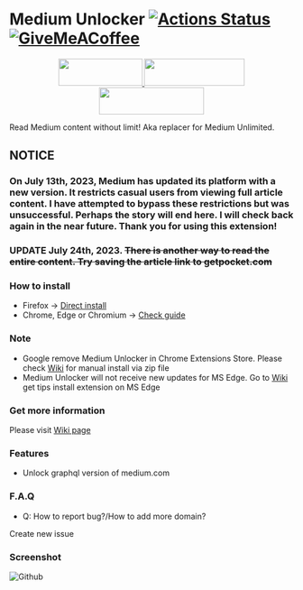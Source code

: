 # Medium Unlocker [![Actions Status](https://github.com/und3fined/medium-unlocker/workflows/build/badge.svg)](https://github.com/und3fined/medium-unlocker/actions)  [![GiveMeACoffee](https://img.shields.io/badge/Give%20Me%20a%20Coffee!-Paypal-blue)](https://paypal.me/und3fined)

<p align="center">
  <a href="https://storage.und3fy.dev/medium_unlocker-0.1.46.xpi" target="_blank">
    <img width="149" height="48" src="https://github.com/und3fined/medium-unlocker/blob/main/badges/Firefox.png?raw=true">
  </a>
  <a href="https://github.com/und3fined/medium-unlocker/wiki/Install-extension-for-Chromium-(base)-browser" target="_blank">
    <img width="178" height="48" src="https://github.com/und3fined/medium-unlocker/blob/main/badges/Chrome.png?raw=true">
  </a>
  <a href="https://github.com/und3fined/medium-unlocker/wiki/Install-extension-for-Chromium-(base)-browser#install-extension-for-ms-edge" target="_blank">
    <img width="186" height="48" src="https://github.com/und3fined/medium-unlocker/blob/main/badges/Edge.png?raw=true">
  </a>
</p>

Read Medium content without limit! Aka replacer for Medium Unlimited.

## NOTICE

### On July 13th, 2023, Medium has updated its platform with a new version. It restricts casual users from viewing full article content. I have attempted to bypass these restrictions but was unsuccessful. Perhaps the story will end here. I will check back again in the near future. Thank you for using this extension!

### UPDATE July 24th, 2023. ~~There is another way to read the entire content. Try saving the article link to getpocket.com~~

### How to install

- Firefox -> [Direct install](https://storage.und3fy.dev/medium_unlocker-0.1.48.xpi)
- Chrome, Edge or Chromium -> [Check guide](https://github.com/und3fined/medium-unlocker/wiki/Install-extension-for-Chromium-(base)-browser)

### Note

- Google remove Medium Unlocker in Chrome Extensions Store. Please check [Wiki](https://github.com/und3fined/medium-unlocker/wiki) for manual install via zip file
- Medium Unlocker will not receive new updates for MS Edge. Go to [Wiki](https://github.com/und3fined/medium-unlocker/wiki/Install-extension-for-Chromium-(base)-browser#install-extension-for-ms-edge) get tips install extension on MS Edge

### Get more information

Please visit [Wiki page](https://github.com/und3fined/medium-unlocker/wiki)

### Features

- Unlock graphql version of medium.com

### F.A.Q

- Q: How to report bug?/How to add more domain?

Create new issue


### Screenshot

![Github](https://user-images.githubusercontent.com/2163878/147834338-dc43fa34-a850-4e28-9b6b-c9c28bc8bfdf.png)
